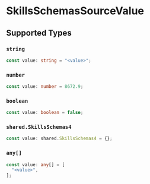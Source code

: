 # SkillsSchemasSourceValue


## Supported Types

### `string`

```typescript
const value: string = "<value>";
```

### `number`

```typescript
const value: number = 8672.9;
```

### `boolean`

```typescript
const value: boolean = false;
```

### `shared.SkillsSchemas4`

```typescript
const value: shared.SkillsSchemas4 = {};
```

### `any[]`

```typescript
const value: any[] = [
  "<value>",
];
```

